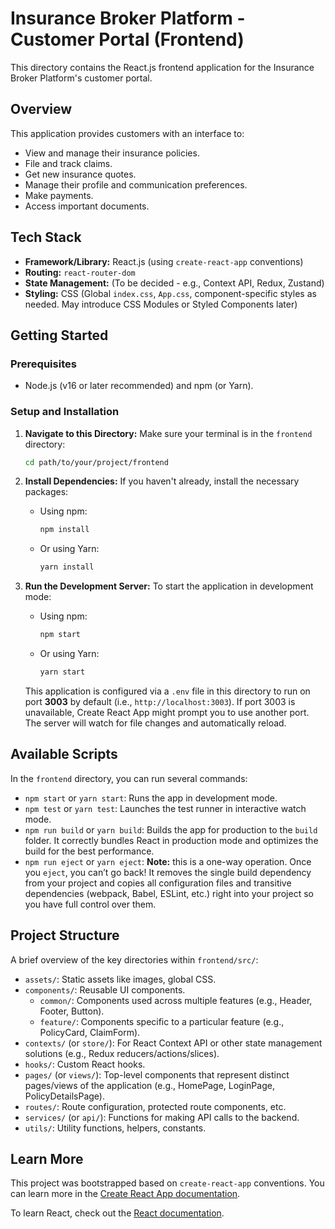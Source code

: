 # Insurance Broker Platform - Customer Portal (Frontend)

This directory contains the React.js frontend application for the Insurance Broker Platform's customer portal.

## Overview

This application provides customers with an interface to:
*   View and manage their insurance policies.
*   File and track claims.
*   Get new insurance quotes.
*   Manage their profile and communication preferences.
*   Make payments.
*   Access important documents.

## Tech Stack

*   **Framework/Library:** React.js (using `create-react-app` conventions)
*   **Routing:** `react-router-dom`
*   **State Management:** (To be decided - e.g., Context API, Redux, Zustand)
*   **Styling:** CSS (Global `index.css`, `App.css`, component-specific styles as needed. May introduce CSS Modules or Styled Components later)

## Getting Started

### Prerequisites

*   Node.js (v16 or later recommended) and npm (or Yarn).

### Setup and Installation

1.  **Navigate to this Directory:**
    Make sure your terminal is in the `frontend` directory:
    ```bash
    cd path/to/your/project/frontend
    ```

2.  **Install Dependencies:**
    If you haven't already, install the necessary packages:
    *   Using npm:
        ```bash
        npm install
        ```
    *   Or using Yarn:
        ```bash
        yarn install
        ```

3.  **Run the Development Server:**
    To start the application in development mode:
    *   Using npm:
        ```bash
        npm start
        ```
    *   Or using Yarn:
        ```bash
        yarn start
        ```
    This application is configured via a `.env` file in this directory to run on port **3003** by default (i.e., `http://localhost:3003`). If port 3003 is unavailable, Create React App might prompt you to use another port. The server will watch for file changes and automatically reload.

## Available Scripts

In the `frontend` directory, you can run several commands:

*   `npm start` or `yarn start`: Runs the app in development mode.
*   `npm test` or `yarn test`: Launches the test runner in interactive watch mode.
*   `npm run build` or `yarn build`: Builds the app for production to the `build` folder. It correctly bundles React in production mode and optimizes the build for the best performance.
*   `npm run eject` or `yarn eject`: **Note:** this is a one-way operation. Once you `eject`, you can’t go back! It removes the single build dependency from your project and copies all configuration files and transitive dependencies (webpack, Babel, ESLint, etc.) right into your project so you have full control over them.

## Project Structure

A brief overview of the key directories within `frontend/src/`:

*   `assets/`: Static assets like images, global CSS.
*   `components/`: Reusable UI components.
    *   `common/`: Components used across multiple features (e.g., Header, Footer, Button).
    *   `feature/`: Components specific to a particular feature (e.g., PolicyCard, ClaimForm).
*   `contexts/` (or `store/`): For React Context API or other state management solutions (e.g., Redux reducers/actions/slices).
*   `hooks/`: Custom React hooks.
*   `pages/` (or `views/`): Top-level components that represent distinct pages/views of the application (e.g., HomePage, LoginPage, PolicyDetailsPage).
*   `routes/`: Route configuration, protected route components, etc.
*   `services/` (or `api/`): Functions for making API calls to the backend.
*   `utils/`: Utility functions, helpers, constants.

## Learn More

This project was bootstrapped based on `create-react-app` conventions. You can learn more in the [Create React App documentation](https://facebook.github.io/create-react-app/docs/getting-started).

To learn React, check out the [React documentation](https://reactjs.org/).
